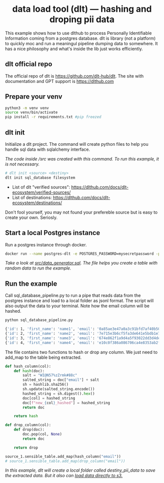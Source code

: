 <h1 align="center">
    <strong>data load tool (dlt) — hashing and droping pii data</strong>
</h1>
<p align="center">

This example shows how to use dlthub to process Personally Identifiable Information coming from a postgres database. dlt is library (not a platform) to quickly moc and run a meaningul pipeline dumping data to somewhere. It has a nice philosophy and what's inside the lib just works efficiently.

## dlt official repo
The official repo of dlt is https://github.com/dlt-hub/dlt. The site with documentation and GPT support is https://dlthub.com

## Prepare your venv
```bash
python3 -m venv venv
source venv/bin/activate
pip install -r requirements.txt #pip freezed
```

## dlt init

Initialize a dlt project. The command will create python files to help you handle sql data with sqlalchemy interface. 

<em>The code inside /src was created with this command. To run this example, it is not necessary.</em>

```bash
# dlt init <source> <destiny>
dlt init sql_database filesystem
```

- List of dlt "verified sources": https://dlthub.com/docs/dlt-ecosystem/verified-sources/
- List of destinations: https://dlthub.com/docs/dlt-ecosystem/destinations/

Don't fool yourself, you may not found your prefereble source but is easy to create your own. Seriosly.

## Start a local Postgres instance
Run a postgres instance through docker.

```bash
docker run --name postgres-dlt -e POSTGRES_PASSWORD=mysecretpassword -p 5432:5432 -d postgres
```

<em>Take a look at [src/data_generator.sql](/src/data_generator.sql). The file helps you create a table with random data to run the example.</em>

## Run the example

Call sql_database_pipeline.py to run a pipe that reads data from the postgres instance and load to a local folder as jsonl format. The script will also output the data to your terminal. Note how the email column will be hashed.



```bash
python sql_database_pipeline.py
```

```bash
{'id': 1, 'first_name': 'name1', 'email': '0a85ae3e47a0a3c91bfd7af40b507cce15d796dbc3729fdfb5cb80fdb9b52d93', 'address': 'stree1', 'updated_at': datetime.datetime(2023, 9, 13, 16, 45, 5, 53497)}
{'id': 2, 'first_name': 'name2', 'email': '7e715e3b6cf5fa3de641e5bdb1e7a05771a3ed7e693f268397c0be96fcb71eef', 'address': 'stree2', 'updated_at': datetime.datetime(2023, 9, 13, 16, 45, 5, 53497)}
{'id': 3, 'first_name': 'name3', 'email': '674e862f1a9d4a5f93022dd3d4de1c846f67f7140191c5e69730fe5eb9fd5b0c', 'address': 'stree3', 'updated_at': datetime.datetime(2023, 9, 13, 16, 45, 5, 53497)}
{'id': 4, 'first_name': 'name4', 'email': 'e10c0f386a086706ca4e8353ab2f8d615bab385ce1950b2ada202c7f1d02f1bf', 'address': 'stree4', 'updated_at': datetime.datetime(2023, 9, 13, 16, 45, 5, 53497)}
```

The file contains two functions to hash or drop any column. We just need to add_map to the table being extracted.

```python
def hash_column(col):
    def hash(doc):
        salt = "WI@N57%zZrmk#88c"
        salted_string = doc["email"] + salt
        sh = hashlib.sha256()
        sh.update(salted_string.encode())
        hashed_string = sh.digest().hex()
        doc[col] = hashed_string
        doc[f"new_{col}_hashed"] = hashed_string
        return doc

    return hash

def drop_column(col):
    def drop(doc):
        doc.pop(col, None)
        return doc

    return drop
```

```python
source_1.sensible_table.add_map(hash_column("email"))
# source_1.sensible_table.add_map(drop_column("email"))
```


<em>In this example, dlt will create a local folder called destiny_pii_data to save the extracted data. But it also can [load data directly to s3.](https://dlthub.com/docs/dlt-ecosystem/destinations/filesystem)</em>
